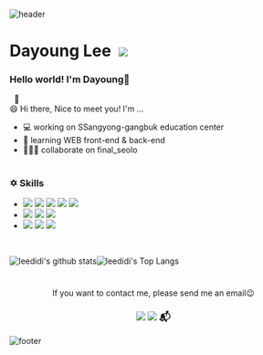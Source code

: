 ![header](https://capsule-render.vercel.app/api?type=waving&color=gradient&customColorList=14&height=190&section=header&text=Dayoung's%20Github&fontSize=45)
# Dayoung Lee&nbsp; <a href="https://hits.seeyoufarm.com"><img src="https://hits.seeyoufarm.com/api/count/incr/badge.svg?url=https%3A%2F%2Fgithub.com%2Fleedidi&count_bg=%23D099F1&title_bg=%23555555&icon=&icon_color=%23E7E7E7&title=hits&edge_flat=false"/></a>

### Hello world! I'm Dayoung👋
&nbsp;&nbsp;💬<br>
😄 Hi there, Nice to meet you! I'm ... <br>
- 💻 working on SSangyong-gangbuk education center
- 📖 learning WEB front-end & back-end
- 🧑‍🤝‍🧑 collaborate on final_seolo

#
### ✡ Skills

- <a href="https://www.java.com/" target="_blank"><img src="https://img.shields.io/badge/Java-007396?style=flat-square&logo=Java&logoColor=white"/></a> <a href="https://www.oracle.com/kr/index.html" target="_blank"><img src="https://img.shields.io/badge/Oracle-F80000?style=flat-square&logo=Oracle&logoColor=white"/></a> <a href="https://www.javascript.com/" target="_blank"><img src="https://img.shields.io/badge/JavaScript-F7DF1E?style=flat-square&logo=JavaScript&logoColor=white"/><a> <a href="https://jquery.com/" target="_blank"><img src="https://img.shields.io/badge/jQuery-0769AD?style=flat-square&logo=jQuery&logoColor=white"/></a> <a href="https://spring.io/" target="_blank"><img src="https://img.shields.io/badge/Spring-6DB33F?style=flat-square&logo=Spring&logoColor=white"/></a>
- <a href="https://www.w3.org/html/" target="_blank"><img src="https://img.shields.io/badge/HTML5-E34F26?style=flat-square&logo=HTML5&logoColor=white"/></a> <a href="https://www.w3.org/Style/CSS/" target="_blank"><img src="https://img.shields.io/badge/CSS3-1572B6?style=flat-square&logo=CSS3&logoColor=white"/></a> <a href="https://getbootstrap.com/" target="_blank"><img src="https://img.shields.io/badge/Bootstrap-7952B3?style=flat-square&logo=Bootstrap&logoColor=white"/></a> 
- <a href="https://github.com/" target="_blank"><img src="https://img.shields.io/badge/GitHub-181717?style=flat-square&logo=GitHub&logoColor=white"/></a> <a href="https://www.sourcetreeapp.com/" target="_blank"><img src="https://img.shields.io/badge/Sourcetree-0052CC?style=flat-square&logo=Sourcetree&logoColor=white"/></a> <a href="https://Notion.com/" target="_blank"><img src="https://img.shields.io/badge/Notion-66595C?style=flat-square&logo=Notion&logoColor=white"/></a>
<br>

![leedidi's github stats](https://github-readme-stats.vercel.app/api?username=leedidi&show_icons=true&theme=buefy)![leedidi's Top Langs](https://github-readme-stats.vercel.app/api/top-langs?username=leedidi&layout=compact&theme=buefy)
<br>


<!--
**leedidi/leedidi** is a ✨ _special_ ✨ repository because its `README.md` (this file) appears on your GitHub profile.

Here are some ideas to get you started:

💬 I'm fine, Thank you. <br>

- 🔭 I’m currently working on ...
- 🌱 I’m currently learning ...
- 👯 I’m looking to collaborate on ...
- 🤔 I’m looking for help with ...
- 💬 Ask me about ...
- 📫 How to reach me: ...
- 😄 Pronouns: ...
- ⚡ Fun fact: ...
💪 Skills
✡ Skills

-->
 
 
<!--
![leedidi's github stats](https://github-readme-stats.vercel.app/api?username=leedidi&show_icons=true&theme=material-palenight)![leedidi's Top Langs](https://github-readme-stats.vercel.app/api/top-langs?username=leedidi&layout=compact&theme=material-palenight)
-->
<!--! [header](https://capsule-render.vercel.app/api?type=rect&color=gradient&customColorList=14&height=100&section=header) -->

#
<div align="center"> 
 If you want to contact me, please send me an email😉
 
  ### <a href="mailto:edy9527@gmail.com" target="_blank"> <img src="https://img.shields.io/badge/gmail-EA4335?style=flat-square&logo=gmail&logoColor=white"/></a> <a href="mailto:edy9527@naver.com" target="_blank"> <img src="https://img.shields.io/badge/Naver-03C75A?style=flat-square&logo=Naver&logoColor=white"/></a> 📬

</div>

![footer](https://capsule-render.vercel.app/api?type=waving&color=gradient&customColorList=14&height=120&section=footer&fontSize=100)
